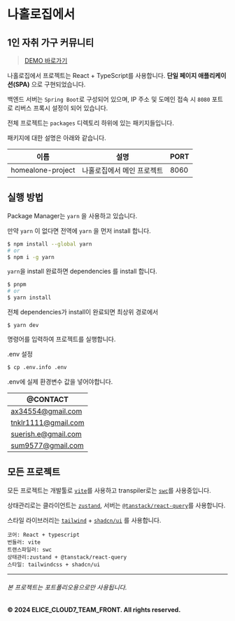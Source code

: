 # 나홀로집에서

## 1인 자취 가구 커뮤니티

> [DEMO 바로가기](http://na-holo.site)

나홀로집에서 프로젝트는 React + TypeScript를 사용합니다.
**단일 페이지 애플리케이션(SPA)** 으로 구현되었습니다.

백엔드 서버는 `Spring Boot`로 구성되어 있으며, IP 주소 및 도메인 접속 시 `8080` 포트로 리버스 프록시 설정이 되어 있습니다.

전체 프로젝트는 `packages` 디렉토리 하위에 있는 패키지들입니다.

패키지에 대한 설명은 아래와 같습니다.

| 이름              | 설명                       | PORT |
| ----------------- | -------------------------- | ---- |
| homealone-project | 나홀로집에서 메인 프로젝트 | 8060 |

## 실행 방법

Package Manager는 `yarn` 을 사용하고 있습니다.

만약 `yarn` 이 없다면 전역에 `yarn` 을 먼저 install 합니다.

```sh
$ npm install --global yarn
# or
$ npm i -g yarn
```

`yarn`을 install 완료하면 dependencies 를 install 합니다.

```sh
$ pnpm
# or
$ yarn install
```

전체 dependencies가 install이 완료되면 최상위 경로에서

```
$ yarn dev
```

명령어를 입력하여 프로젝트를 실행합니다.

.env 설정

```sh
$ cp .env.info .env
```

.env에 실제 환경변수 값을 넣어야합니다.

| @CONTACT            |
| ------------------- |
| ax34554@gmail.com   |
| tnklr1111@gmail.com |
| suerish.e@gmail.com |
| sum9577@gmail.com   |

## 모든 프로젝트

모든 프로젝트는 개발툴로 [`vite`](https://ko.vitejs.dev/guide/)를 사용하고 transpiler로는 [`swc`](https://swc.rs/)를 사용중입니다.

상태관리로는 클라이언트는 [`zustand`](https://docs.pmnd.rs/zustand/getting-started/introduction), 서버는 [`@tanstack/react-query`](https://tanstack.com/query/latest/docs/framework/react/overview)를 사용합니다.

스타일 라이브러리는 [`tailwind`](https://tailwindcss.com/docs/installation) + [`shadcn/ui`](https://ui.shadcn.com/docs) 를 사용합니다.

```
코어: React + typescript
번들러: vite
트랜스파일러: swc
상태관리:zustand + @tanstack/react-query
스타일: tailwindcss + shadcn/ui
```

---

###### 본 프로젝트는 포트폴리오용으로만 사용됩니다.

**© 2024 ELICE_CLOUD7_TEAM_FRONT. All rights reserved.**
